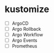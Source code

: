 # kustomize

- [ ] ArgoCD
- [ ] Argo Rollback
- [ ] Argo Workflow
- [ ] Argo Events
- [ ] Prometheus
